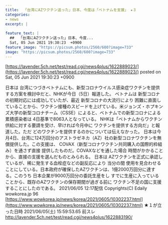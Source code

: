 ```yaml
---
title:  「台湾にAZワクチン送った」日本、今度は「ベトナムを支援」 ★３    
categories:
- news
excerpt: |
  
feature_text: |
  ##  「台湾にAZワクチン送った」日本、今度...
  Sat, 05 Jun 2021 19:30:23  +0900
feature_image: "https://picsum.photos/2560/600?image=733"
image: "https://picsum.photos/2560/600?image=733"
---
```


[https://lavender.5ch.net/test/read.cgi/news4plus/1622889023/](https://lavender.5ch.net/test/read.cgi/news4plus/1622889023/)
posted on Sat, 05 Jun 2021 19:30:23  +0900

<!--more-->

日本は 台湾につづきベトナムにも、新型コロナウイルス感染症ワクチンを提供する方案を検討中だと、NHKが今日（5日）報道した。 ベトナムは 新型コロナの初期対応には成功していたが、最近 新型コロナの大流行により 困難に直面していることから、ワクチン接種のスピードを上げている。米ジョンズ・ホプキンズ大学の新型コロナチーム（CSSE）によると、ベトナムでの新型コロナによる累積感染者は 4日基準で8063人となっている。 NHKは「ベトナムからワクチン供給に対する要請を受け、早ければ今月中に ワクチンを提供する方向だ」と報道した。ただ どのワクチンを提供するのかについては伝えなかった。 日本は今月4日、台湾に124万回分のアストラゼネカ（AZ）社の新型コロナワクチンを無償提供した。この支援は、 COVAX（新型コロナワクチン共同購入の国際的枠組み）を通さず直接 提供したものだ。COVAXなどを通した場合 時間がかかることから、直接の支援を選んだものとみられる。 日本は AZワクチンを正式に承認しているが、稀に発生する血栓症などの副反応により 当分の間 使用を見合わせることにしている。日本政府が確保したAZワクチンは、1億2000万回分に達する。このうち 日本企業が9000万回分の委託生産をし すでに生産に入っていることから、既存のAZワクチンの保存期間が過ぎる前に ワクチン不足の国に支援することにしたのである。 2021/06/05 12:17配信 Copyrights(C) Edaily wowkorea.jp 96 [https://www.wowkorea.jp/news/korea/2021/0605/10302237.html](https://www.wowkorea.jp/news/korea/2021/0605/10302237.html) ★１が立った日時 2021/06/05(土) 15:59:53.65 前スレ http://lavender.5ch.net/test/read.cgi/news4plus/1622883190/
